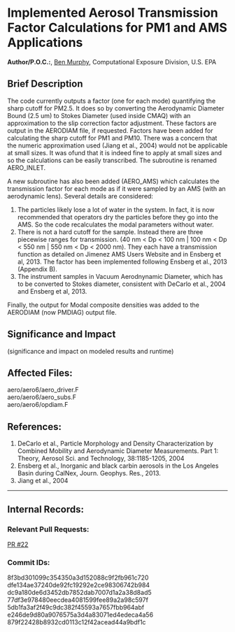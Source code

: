 # Implemented Aerosol Transmission Factor Calculations for PM1 and AMS Applications

**Author/P.O.C.:**, [Ben Murphy](mailto:murphy.benjamin@epa.gov), Computational Exposure Division, U.S. EPA

## Brief Description 

The code currently outputs a factor (one for each mode) quantifying the sharp cutoff for PM2.5. It does so by converting the Aerodynamic Diameter Bound (2.5 um) to Stokes Diameter (used inside CMAQ) with an approximation to the slip correction factor adjustment. These factors are output in the AERODIAM file, if requested. Factors have been added for calculating the sharp cutoff for PM1 and PM10. There was a concern that the numeric approximation used (Jiang et al., 2004) would not be applicable at small sizes. It was ofund that it is indeed fine to apply at small sizes and so the calculations can be easily transcribed. The subroutine is renamed AERO_INLET.

A new subroutine has also been added (AERO_AMS) which calculates the transmission factor for each mode as if it were sampled by an AMS (with an aerodynamic lens). Several details are considered:
1) The particles likely lose a lot of water in the system. In fact, it is now recommended that operators dry the particles before they go into the AMS. So the code recalculates the modal parameters without water.
2) There is not a hard cutoff for the sample. Instead there are three piecewise ranges for transmission. (40 nm < Dp < 100 nm | 100 nm < Dp < 550 nm | 550 nm < Dp < 2000 nm). They each have a transmission function as detailed on Jimenez AMS Users Website and in Ensberg et al, 2013. The factor has been implemented following Ensberg et al., 2013 (Appendix B).
3) The instrument samples in Vacuum Aerodnynamic Diameter, which has to be converted to Stokes diameter, consistent with DeCarlo et al., 2004 and Ensberg et al, 2013.

Finally, the output for Modal composite densities was added to the AERODIAM (now PMDIAG) output file.

## Significance and Impact

(significance and impact on modeled results and runtime)

## Affected Files:
aero/aero6/aero_driver.F  
aero/aero6/aero_subs.F  
aero/aero6/opdiam.F  


## References: 

1. DeCarlo et al., Particle Morphology and Density Characterization by Combined Mobility and Aerodynamic Diameter Measurements. Part 1: Theory, Aerosol Sci. and Technology, 38:1185-1205, 2004
2. Ensberg et al., Inorganic and black carbin aerosols in the Los Angeles Basin during CalNex, Journ. Geophys. Res., 2013.
3. Jiang et al., 2004

-----
## Internal Records:

### Relevant Pull Requests: 
  [PR #22](https://github.com/usepa/cmaq_dev/pull/22)

### Commit IDs:
8f3bd301099c354350a3d152088c9f2fb961c720  
dfe134ae37240de92fc19292e2ce98306742b984  
dc9a180de6d3452db7852dab7007d1a2a38d8ad5  
77df3e978480eecdea4081599fee89a2a98c597f  
5db1fa3af2f49c9dc382f45593a7657fbb964abf  
e246de9d80a9076575a3d4a83071ed4edeca4a56  
879f22428b8932cd0113c12f42acead44a9bdf1c  

